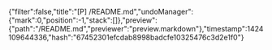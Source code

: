 {"filter":false,"title":"[P] /README.md","undoManager":{"mark":0,"position":-1,"stack":[]},"preview":{"path":"/README.md","previewer":"preview.markdown"},"timestamp":1424109644336,"hash":"67452301efcdab8998badcfe10325476c3d2e1f0"}